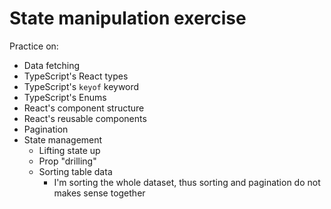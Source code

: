 # State manipulation exercise

Practice on:

-   Data fetching
-   TypeScript's React types
-   TypeScript's `keyof` keyword
-   TypeScript's Enums
-   React's component structure
-   React's reusable components
-   Pagination
-   State management
    -   Lifting state up
    -   Prop "drilling"
    -   Sorting table data
        -   I'm sorting the whole dataset, thus sorting and pagination do not makes sense together
